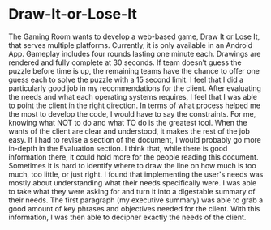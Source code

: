 # Draw-It-or-Lose-It

  The Gaming Room wants to develop a web-based game, Draw It or Lose It, that serves multiple platforms. Currently, it is only available in an Android App. Gameplay includes four rounds lasting one minute each. Drawings are rendered and fully complete at 30 seconds. If team doesn’t guess the puzzle before time is up, the remaining teams have the chance to offer one guess each to solve the puzzle with a 15 second limit. 
  I feel that I did a particularly good job in my recommendations for the client. After evaluating the needs and what each operating systems requires, I feel that I was able to point the client in the right direction. In terms of what process helped me the most to develop the code, I would have to say the constraints. For me, knowing what NOT to do and what TO do is the greatest tool. When the wants of the client are clear and understood, it makes the rest of the job easy.
  If I had to revise a section of the document, I would probably go more in-depth in the Evaluation section. I think that, while there is good information there, it could hold more for the people reading this document. Sometimes it is hard to identify where to draw the line on how much is too much, too little, or just right. 
  I found that implementing the user's needs was mostly about understanding what their needs specifically were. I was able to take what they were asking for and turn it into a digestable summary of their needs. The first paragraph (my executive summary) was able to grab a good amount of key phrases and objectives needed for the client. With this information, I was then able to decipher exactly the needs of the client.
  
